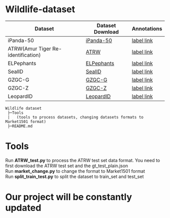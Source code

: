 # Wildlife-dataset
| Dataset | Dataset Download | Annotations |
| ---- | ---- | ---- |
| iPanda-50 | [iPanda-50](https://github.com/iPandaDateset/iPanda-50) | [label link](https://drive.google.com/drive/folders/1jhk8qgyWMbL1Ykd_GlAjh2Vn2e_wMJmc?usp=sharing) |
| ATRW(Amur Tiger Re-identification) | [ATRW](https://www.kaggle.com/datasets/quadeer15sh/amur-tiger-reidentification) | [label link](https://drive.google.com/drive/folders/1HlFVl5SPcKFWElo9cwq7eTyL1qwEeSSD?usp=sharing) |  
| ELPephants | [ELPephants](https://cornell.app.box.com/s/qh9clpzm5e2vgsjmcaca0kqasj2vt1f6.)| [label link](https://drive.google.com/drive/folders/ELPephants) |  
| SealID | [SealID](https://etsin.fairdata.fi/dataset/22b5191e-f24b-4457-93d3-95797c900fc0.)| [label link](https://drive.google.com/drive/folders/SealID) |  
|  GZGC-G | [ GZGC-G](https://lila.science/datasets/great-zebra-giraffe-id.)| [label link](https://drive.google.com/drive/folders/GZGC-G) |  
|  GZGC-Z | [ GZGC-Z](https://lila.science/datasets/great-zebra-giraffe-id.)| [label link](https://drive.google.com/drive/folders/GZGC-Z) |  
|   LeopardID | [ LeopardID](https://lila.science/datasets/leopard-id-2022/.)| [label link](https://drive.google.com/drive/folders/LeopardID) |  


```
Wildlife dataset  
 ├─Tools  
 |   (tools to process datasets, changing datasets formats to Market1501 format)  
 ├─README.md
```

# Tools
Run **ATRW_test.py** to process the ATRW test set data format. You need to first download the ATRW test set and the gt_test_plain.json  
Run **market_change.py** to change the format to Market1501 format  
Run **split_train_test.py** to split the dataset to train_set and test_set  


# Our project will be constantly updated
